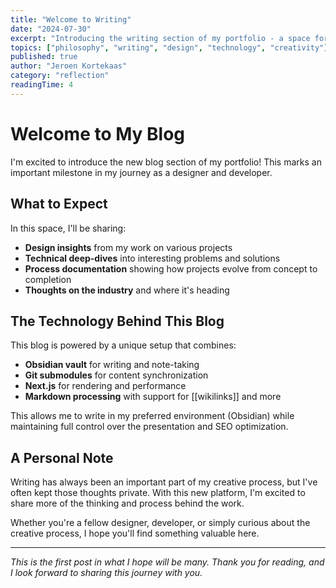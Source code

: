 ```yaml
---
title: "Welcome to Writing"
date: "2024-07-30"
excerpt: "Introducing the writing section of my portfolio - a space for philosophical reflections and artistic explorations at the intersection of design and technology."
topics: ["philosophy", "writing", "design", "technology", "creativity"]
published: true
author: "Jeroen Kortekaas"
category: "reflection"
readingTime: 4
---
```


# Welcome to My Blog

I'm excited to introduce the new blog section of my portfolio! This marks an important milestone in my journey as a designer and developer.

## What to Expect

In this space, I'll be sharing:

- **Design insights** from my work on various projects
- **Technical deep-dives** into interesting problems and solutions
- **Process documentation** showing how projects evolve from concept to completion
- **Thoughts on the industry** and where it's heading

## The Technology Behind This Blog

This blog is powered by a unique setup that combines:

- **Obsidian vault** for writing and note-taking
- **Git submodules** for content synchronization
- **Next.js** for rendering and performance
- **Markdown processing** with support for [[wikilinks]] and more

This allows me to write in my preferred environment (Obsidian) while maintaining full control over the presentation and SEO optimization.

## A Personal Note

Writing has always been an important part of my creative process, but I've often kept those thoughts private. With this new platform, I'm excited to share more of the thinking and process behind the work.

Whether you're a fellow designer, developer, or simply curious about the creative process, I hope you'll find something valuable here.

---

*This is the first post in what I hope will be many. Thank you for reading, and I look forward to sharing this journey with you.*